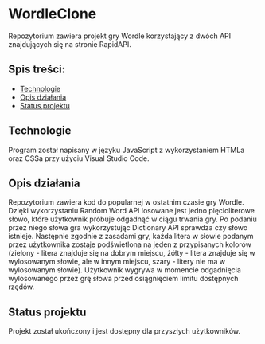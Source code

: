 # WordleClone
Repozytorium zawiera projekt gry Wordle korzystający z dwóch API znajdujących się na stronie RapidAPI.

## Spis treści:
* [Technologie](#technologie)
* [Opis działania](#opis-działania)
* [Status projektu](#status-projektu)

## Technologie
Program został napisany w języku JavaScript z wykorzystaniem HTMLa oraz CSSa przy użyciu Visual Studio Code.

## Opis działania
Repozytorium zawiera kod do popularnej w ostatnim czasie gry Wordle.
Dzięki wykorzystaniu Random Word API losowane jest jedno pięcioliterowe słowo, które użytkownik próbuje odgadnąć w ciągu trwania gry.
Po podaniu przez niego słowa gra wykorzystując Dictionary API sprawdza czy słowo istnieje.
Następnie zgodnie z zasadami gry, każda litera w słowie podanym przez użytkownika zostaje podświetlona na jeden z przypisanych kolorów (zielony - litera znajduje się na dobrym miejscu,
żółty - litera znajduje się w wylosowanym słowie, ale w innym miejscu, szary - litery nie ma w wylosowanym słowie). 
Użytkownik wygrywa w momencie odgadnięcia wylosowanego przez grę słowa przed osiągnięciem limitu dostępnych rzędów.


## Status projektu
Projekt został ukończony i jest dostępny dla przyszłych użytkowników.
